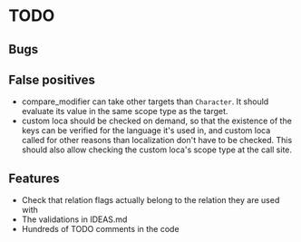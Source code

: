 # TODO

## Bugs

## False positives

* compare_modifier can take other targets than `Character`. It should evaluate its value in the same scope type as the target.
* custom loca should be checked on demand, so that the existence of the keys can be verified for the language it's used in, and custom loca called for other reasons than localization don't have to be checked. This should also allow checking the custom loca's scope type at the call site.

## Features

* Check that relation flags actually belong to the relation they are used with
* The validations in IDEAS.md
* Hundreds of TODO comments in the code
